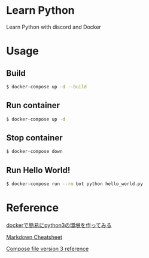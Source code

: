 # Learn Python
Learn Python with discord and Docker

# Usage

## Build
```bash
$ docker-compose up -d --build
```

## Run container
```bash
$ docker-compose up -d
```

## Stop container
```bash
$ docker-compose down
```

## Run Hello World!
```bash
$ docker-compose run --rm bot python hello_world.py
```

# Reference
[dockerで簡易にpython3の環境を作ってみる](https://qiita.com/reflet/items/4b3f91661a54ec70a7dc)

[Markdown Cheatsheet](https://github.com/adam-p/markdown-here/wiki/Markdown-Cheatsheet)

[Compose file version 3 reference](https://docs.docker.com/compose/compose-file/)